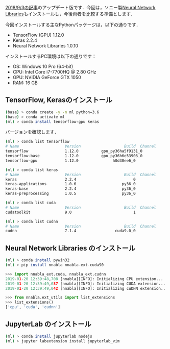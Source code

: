 [2018/9/3の記事](../../../2018/09/03/)のアップデート版です．今回は，ソニー製[Neural Network Libraries](https://nnabla.org/ja/)もインストールし，今後両者を比較する準備とします．

今回インストールする主なPythonパッケージは，以下の通りです．


* TensorFlow (GPU) 1.12.0
* Keras 2.2.4
* Neural Network Libraries 1.0.10



インストールするPC環境は以下の通りです：

* OS: Windows 10 Pro (64-bit)
* CPU: Intel Core i7-7700HQ @ 2.80 GHz
* GPU: NVIDIA GeForce GTX 1050
* RAM: 16 GB

## TensorFlow, Kerasのインストール

~~~bash
(base) > conda create -y -n ml python=3.6
(base) > conda activate ml
(ml) > conda install tensorflow-gpu keras
~~~

バージョンを確認します．

~~~bash
(ml) > conda list tensorflow
# Name                    Version                   Build  Channel
tensorflow                1.12.0          gpu_py36ha5f9131_0
tensorflow-base           1.12.0          gpu_py36h6e53903_0
tensorflow-gpu            1.12.0               h0d30ee6_0

(ml) > conda list keras
# Name                    Version                   Build  Channel
keras                     2.2.4                         0
keras-applications        1.0.6                    py36_0
keras-base                2.2.4                    py36_0
keras-preprocessing       1.0.5                    py36_0

(ml) > conda list cuda
# Name                    Version                   Build  Channel
cudatoolkit               9.0                           1

(ml) > conda list cudnn
# Name                    Version                   Build  Channel
cudnn                     7.1.4                 cuda9.0_0
~~~

## Neural Network Libraries のインストール

~~~bash
(ml) > conda install pywin32
(ml) > pip install nnabla nnabla-ext-cuda90
~~~

~~~python
>>> import nnabla_ext.cuda, nnabla_ext.cudnn
2019-01-20 12:39:48,708 [nnabla][INFO]: Initializing CPU extension...
2019-01-20 12:39:49,037 [nnabla][INFO]: Initializing CUDA extension...
2019-01-20 12:39:49,042 [nnabla][INFO]: Initializing cuDNN extension...
~~~

~~~python
>>> from nnabla.ext_utils import list_extensions
>>> list_extensions()
['cpu', 'cuda', 'cudnn']
~~~



## JupyterLab のインストール

~~~bash
(ml) > conda install jupyterlab nodejs
(ml) > jupyter labextension install jupyterlab_vim
~~~
